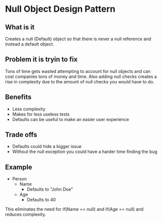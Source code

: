 # Null Object Design Pattern

## What is it

Creates a null (Default) object so that there is never a null reference and instead a default object. 

## Problem it is tryin to fix

Tons of time gets wasted attempting to account for null objects and can cost companies tons of money and time. Also adding null checks creates a rise in complexity due to the amount of null checks you would have to do. 

## Benefits

- Less complexity
- Makes for less useless tests
- Defaults can be useful to make an easier user experience

## Trade offs

- Defaults could hide a bigger issue
- Without the null exception you could have a harder time finding the bug

## Example

- Person
    - Name
        - Defaults to "John Doe"
    - Age
        - Defaults to 40

This eliminates the need for if(Name == null) and if(Age == null) and reduces complexity.